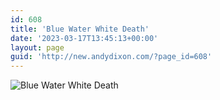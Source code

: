 ```yaml
---
id: 608
title: 'Blue Water White Death'
date: '2023-03-17T13:45:13+00:00'
layout: page
guid: 'http://new.andydixon.com/?page_id=608'
---
```


![Blue Water White Death](https://i0.wp.com/assets.g8x2.ldn.idrivee2-23.com/posters/Blue%20Water%20White%20Death%2001.jpg?w=1200&ssl=1 "Blue Water White Death")